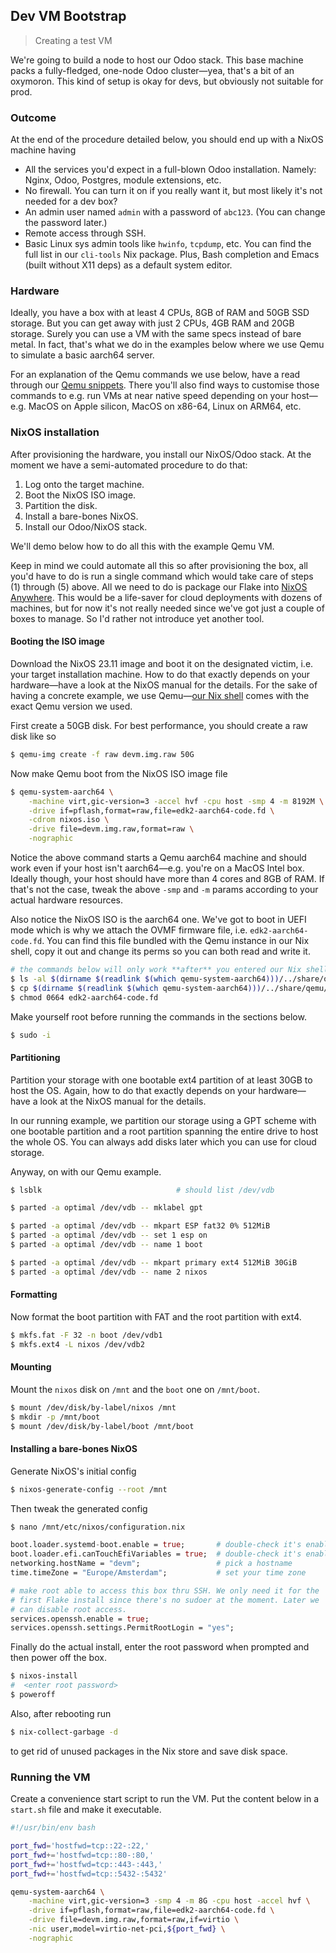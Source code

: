 Dev VM Bootstrap
----------------
> Creating a test VM

We're going to build a node to host our Odoo stack. This base machine
packs a fully-fledged, one-node Odoo cluster—yea, that's a bit of an
oxymoron. This kind of setup is okay for devs, but obviously not suitable
for prod.


### Outcome

At the end of the procedure detailed below, you should end up with
a NixOS machine having

- All the services you'd expect in a full-blown Odoo installation.
  Namely: Nginx, Odoo, Postgres, module extensions, etc.
- No firewall. You can turn it on if you really want it, but most
  likely it's not needed for a dev box?
- An admin user named `admin` with a password of `abc123`. (You
  can change the password later.)
- Remote access through SSH.
- Basic Linux sys admin tools like `hwinfo`, `tcpdump`, etc. You
  can find the full list in our `cli-tools` Nix package. Plus, Bash
  completion and Emacs (built without X11 deps) as a default system
  editor.


### Hardware

Ideally, you have a box with at least 4 CPUs, 8GB of RAM and 50GB
SSD storage. But you can get away with just 2 CPUs, 4GB RAM and 20GB
storage. Surely you can use a VM with the same specs instead of bare
metal. In fact, that's what we do in the examples below where we use
Qemu to simulate a basic aarch64 server.

For an explanation of the Qemu commands we use below, have a read
through our [Qemu snippets][qemu-snippets]. There you'll also find
ways to customise those commands to e.g. run VMs at near native speed
depending on your host—e.g. MacOS on Apple silicon, MacOS on x86-64,
Linux on ARM64, etc.


### NixOS installation

After provisioning the hardware, you install our NixOS/Odoo stack.
At the moment we have a semi-automated procedure to do that:

1. Log onto the target machine.
2. Boot the NixOS ISO image.
3. Partition the disk.
4. Install a bare-bones NixOS.
5. Install our Odoo/NixOS stack.

We'll demo below how to do all this with the example Qemu VM.

Keep in mind we could automate all this so after provisioning the
box, all you'd have to do is run a single command which would take
care of steps (1) through (5) above. All we need to do is package
our Flake into [NixOS Anywhere][nixos-anywhere]. This would be a
life-saver for cloud deployments with dozens of machines, but for
now it's not really needed since we've got just a couple of boxes
to manage. So I'd rather not introduce yet another tool.


#### Booting the ISO image
Download the NixOS 23.11 image and boot it on the designated victim,
i.e. your target installation machine. How to do that exactly depends
on your hardware—have a look at the NixOS manual for the details. For
the sake of having a concrete example, we use Qemu—[our Nix shell][dev-env]
comes with the exact Qemu version we used.

First create a 50GB disk. For best performance, you should create a
raw disk like so

```bash
$ qemu-img create -f raw devm.img.raw 50G
```

Now make Qemu boot from the NixOS ISO image file

```bash
$ qemu-system-aarch64 \
    -machine virt,gic-version=3 -accel hvf -cpu host -smp 4 -m 8192M \
    -drive if=pflash,format=raw,file=edk2-aarch64-code.fd \
    -cdrom nixos.iso \
    -drive file=devm.img.raw,format=raw \
    -nographic
```

Notice the above command starts a Qemu aarch64 machine and should work
even if your host isn't aarch64—e.g. you're on a MacOS Intel box.
Ideally though, your host should have more than 4 cores and 8GB of
RAM. If that's not the case, tweak the above `-smp` and `-m` params
according to your actual hardware resources.

Also notice the NixOS ISO is the aarch64 one. We've got to boot
in UEFI mode which is why we attach the OVMF firmware file, i.e.
`edk2-aarch64-code.fd`. You can find this file bundled with the Qemu
instance in our Nix shell, copy it out and change its perms so you
can both read and write it.

```bash
# the commands below will only work **after** you entered our Nix shell
$ ls -al $(dirname $(readlink $(which qemu-system-aarch64)))/../share/qemu | grep edk
$ cp $(dirname $(readlink $(which qemu-system-aarch64)))/../share/qemu/edk2-aarch64-code.fd .
$ chmod 0664 edk2-aarch64-code.fd
```

Make yourself root before running the commands in the sections below.

```bash
$ sudo -i
```

#### Partitioning
Partition your storage with one bootable ext4 partition of at least
30GB to host the OS. Again, how to do that exactly depends on your
hardware—have a look at the NixOS manual for the details.

In our running example, we partition our storage using a GPT scheme
with one bootable partition and a root partition spanning the entire
drive to host the whole OS. You can always add disks later which you
can use for cloud storage.

Anyway, on with our Qemu example.

```bash
$ lsblk                              # should list /dev/vdb

$ parted -a optimal /dev/vdb -- mklabel gpt

$ parted -a optimal /dev/vdb -- mkpart ESP fat32 0% 512MiB
$ parted -a optimal /dev/vdb -- set 1 esp on
$ parted -a optimal /dev/vdb -- name 1 boot

$ parted -a optimal /dev/vdb -- mkpart primary ext4 512MiB 30GiB
$ parted -a optimal /dev/vdb -- name 2 nixos
```

#### Formatting

Now format the boot partition with FAT and the root partition with
ext4.

```bash
$ mkfs.fat -F 32 -n boot /dev/vdb1
$ mkfs.ext4 -L nixos /dev/vdb2
```

#### Mounting
Mount the `nixos` disk on `/mnt` and the `boot` one on `/mnt/boot`.

```bash
$ mount /dev/disk/by-label/nixos /mnt
$ mkdir -p /mnt/boot
$ mount /dev/disk/by-label/boot /mnt/boot
```

#### Installing a bare-bones NixOS
Generate NixOS's initial config

```bash
$ nixos-generate-config --root /mnt
```

Then tweak the generated config

```bash
$ nano /mnt/etc/nixos/configuration.nix
```

```nix
boot.loader.systemd-boot.enable = true;       # double-check it's enabled
boot.loader.efi.canTouchEfiVariables = true;  # double-check it's enabled
networking.hostName = "devm";                 # pick a hostname
time.timeZone = "Europe/Amsterdam";           # set your time zone

# make root able to access this box thru SSH. We only need it for the
# first Flake install since there's no sudoer at the moment. Later we
# can disable root access.
services.openssh.enable = true;
services.openssh.settings.PermitRootLogin = "yes";
```

Finally do the actual install, enter the root password when prompted
and then power off the box.

```bash
$ nixos-install
#  <enter root password>
$ poweroff
```

Also, after rebooting run

```bash
$ nix-collect-garbage -d
```

to get rid of unused packages in the Nix store and save disk space.



### Running the VM

Create a convenience start script to run the VM. Put the content
below in a `start.sh` file and make it executable.

```bash
#!/usr/bin/env bash

port_fwd='hostfwd=tcp::22-:22,'
port_fwd+='hostfwd=tcp::80-:80,'
port_fwd+='hostfwd=tcp::443-:443,'
port_fwd+='hostfwd=tcp::5432-:5432'

qemu-system-aarch64 \
    -machine virt,gic-version=3 -smp 4 -m 8G -cpu host -accel hvf \
    -drive if=pflash,format=raw,file=edk2-aarch64-code.fd \
    -drive file=devm.img.raw,format=raw,if=virtio \
    -nic user,model=virtio-net-pci,${port_fwd} \
    -nographic
```




[dev-env]: ../dev-env.md
[nixos-anywhere]: https://github.com/numtide/nixos-anywhere
[qemu-snippets]: ../qemu.md
